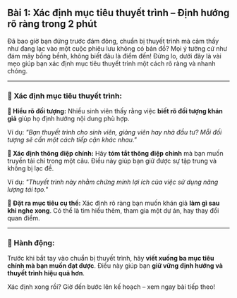 ## Bài 1: Xác định mục tiêu thuyết trình – Định hướng rõ ràng trong 2 phút

Đã bao giờ bạn đứng trước đám đông, chuẩn bị thuyết trình mà cảm thấy như đang lạc vào một cuộc phiêu lưu không có bản đồ? Mọi ý tưởng cứ như đám mây bồng bềnh, không biết đâu là điểm đến! Đừng lo, dưới đây là vài mẹo giúp bạn xác định mục tiêu thuyết trình một cách rõ ràng và nhanh chóng.

---

### 📌 Xác định mục tiêu thuyết trình:

**🔹 Hiểu rõ đối tượng:**
Nhiều sinh viên thấy rằng việc **biết rõ đối tượng khán giả** giúp họ định hướng nội dung phù hợp. 

Ví dụ: *"Bạn thuyết trình cho sinh viên, giảng viên hay nhà đầu tư? Mỗi đối tượng sẽ cần một cách tiếp cận khác nhau."*

**🔹 Xác định thông điệp chính:**
Hãy **tóm tắt thông điệp chính** mà bạn muốn truyền tải chỉ trong một câu. Điều này giúp bạn giữ được sự tập trung và không bị lạc đề.

Ví dụ: *"Thuyết trình này nhằm chứng minh lợi ích của việc sử dụng năng lượng tái tạo."*

**🔹 Đặt ra mục tiêu cụ thể:**
Xác định rõ ràng bạn muốn khán giả **làm gì sau khi nghe xong**. Có thể là tìm hiểu thêm, tham gia một dự án, hay thay đổi quan điểm.

---

### 🚀 Hành động:

Trước khi bắt tay vào chuẩn bị thuyết trình, hãy **viết xuống ba mục tiêu chính mà bạn muốn đạt được**. Điều này giúp bạn **giữ vững định hướng và thuyết trình hiệu quả hơn**.

Xác định xong rồi? Giờ đến bước lên kế hoạch – xem ngay bài tiếp theo!